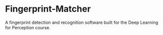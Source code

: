 # Fingerprint-Matcher
A fingerprint detection and recognition software built for the Deep Learning for Perception course.
